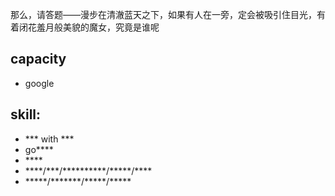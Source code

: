 那么，请答题——漫步在清澈蓝天之下，如果有人在一旁，定会被吸引住目光，有着闭花羞月般美貌的魔女，究竟是谁呢

## capacity
* google

## skill:
* \*\*\* with \*\*\*
* go\*\*\*\*
* \*\*\*\*
* \*\*\*\*/\*\*\*/\*\*\*\*\*\*\*\*\*\*/\*\*\*\*\*/\*\*\*\*
* \*\*\*\*\*/\*\*\*\*\*\*\*/\*\*\*\*\*/\*\*\*\*\*
